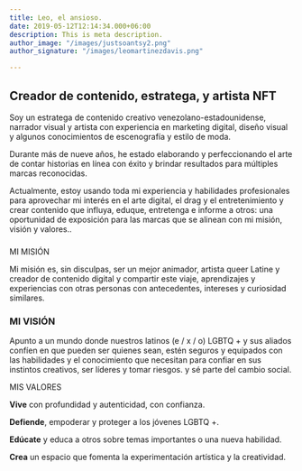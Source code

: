```yaml
---
title: Leo, el ansioso.
date: 2019-05-12T12:14:34.000+06:00
description: This is meta description.
author_image: "/images/justsoantsy2.png"
author_signature: "/images/leomartinezdavis.png"

---
```

## Creador de contenido, estratega, y artista NFT

Soy un estratega de contenido creativo venezolano-estadounidense, narrador visual y artista con experiencia en marketing digital, diseño visual y algunos conocimientos de escenografía y estilo de moda.

Durante más de nueve años, he estado elaborando y perfeccionando el arte de contar historias en línea con éxito y brindar resultados para múltiples marcas reconocidas. 

Actualmente, estoy usando toda mi experiencia y habilidades profesionales para aprovechar mi interés en el arte digital, el drag y el entretenimiento y crear contenido que influya, eduque, entretenga e informe a otros: una oportunidad de exposición para las marcas que se alinean con mi misión, visión y valores..

###   
MI MISIÓN 

Mi misión es, sin disculpas, ser un mejor animador, artista queer Latine y creador de contenido digital y compartir este viaje, aprendizajes y experiencias con otras personas con antecedentes, intereses y curiosidad similares.

### MI VISIÓN 

Apunto a un mundo donde nuestros latinos (e / x / o) LGBTQ + y sus aliados confíen en que pueden ser quienes sean, estén seguros y equipados con las habilidades y el conocimiento que necesitan para confiar en sus instintos creativos, ser líderes y tomar riesgos. y sé parte del cambio social. 

MIS VALORES

**Vive** con profundidad y autenticidad, con confianza.

**Defiende**, empoderar y proteger a los jóvenes LGBTQ +.

**Edúcate** y educa a otros sobre temas importantes o una nueva habilidad.

**Crea** un espacio que fomenta la experimentación artística y la creatividad.